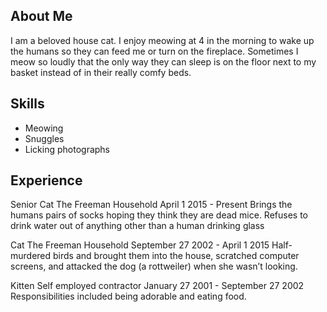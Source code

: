 ## About Me
I am a beloved house cat. I enjoy meowing at 4 in the morning to wake up the humans so they can feed me or turn on the fireplace. Sometimes I meow so loudly that the only way they can sleep is on the floor next to my basket instead of in their really comfy beds.


## Skills
- Meowing
- Snuggles
- Licking photographs

## Experience
Senior Cat
The Freeman Household
April 1 2015 - Present
Brings the humans pairs of socks hoping they think they are dead mice.
Refuses to drink water out of anything other than a human drinking glass

Cat
The Freeman Household
September 27 2002 - April 1 2015
Half-murdered birds and brought them into the house, scratched computer screens,
and attacked the dog (a rottweiler) when she wasn’t looking.

Kitten
Self employed contractor
January 27 2001 - September 27 2002
Responsibilities included being adorable and eating food.
